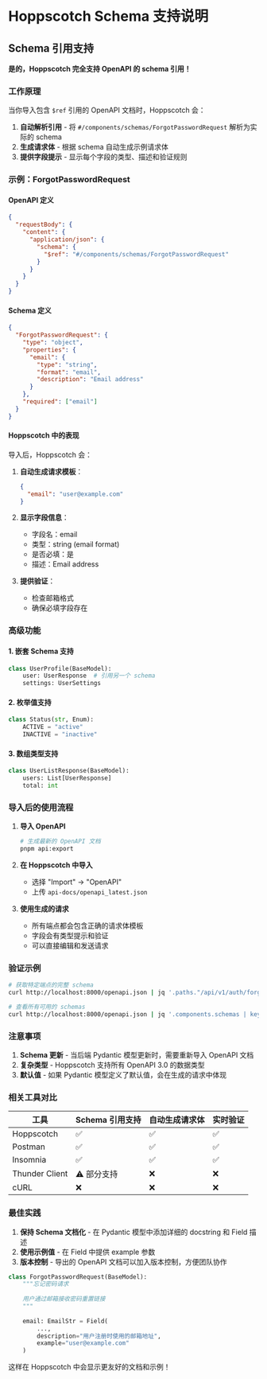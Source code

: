 # Hoppscotch Schema 支持说明

## Schema 引用支持

**是的，Hoppscotch 完全支持 OpenAPI 的 schema 引用！** 

### 工作原理

当你导入包含 `$ref` 引用的 OpenAPI 文档时，Hoppscotch 会：

1. **自动解析引用** - 将 `#/components/schemas/ForgotPasswordRequest` 解析为实际的 schema
2. **生成请求体** - 根据 schema 自动生成示例请求体
3. **提供字段提示** - 显示每个字段的类型、描述和验证规则

### 示例：ForgotPasswordRequest

#### OpenAPI 定义
```json
{
  "requestBody": {
    "content": {
      "application/json": {
        "schema": {
          "$ref": "#/components/schemas/ForgotPasswordRequest"
        }
      }
    }
  }
}
```

#### Schema 定义
```json
{
  "ForgotPasswordRequest": {
    "type": "object",
    "properties": {
      "email": {
        "type": "string",
        "format": "email",
        "description": "Email address"
      }
    },
    "required": ["email"]
  }
}
```

#### Hoppscotch 中的表现

导入后，Hoppscotch 会：

1. **自动生成请求模板**：
   ```json
   {
     "email": "user@example.com"
   }
   ```

2. **显示字段信息**：
   - 字段名：email
   - 类型：string (email format)
   - 是否必填：是
   - 描述：Email address

3. **提供验证**：
   - 检查邮箱格式
   - 确保必填字段存在

### 高级功能

#### 1. 嵌套 Schema 支持
```python
class UserProfile(BaseModel):
    user: UserResponse  # 引用另一个 schema
    settings: UserSettings
```

#### 2. 枚举值支持
```python
class Status(str, Enum):
    ACTIVE = "active"
    INACTIVE = "inactive"
```

#### 3. 数组类型支持
```python
class UserListResponse(BaseModel):
    users: List[UserResponse]
    total: int
```

### 导入后的使用流程

1. **导入 OpenAPI**
   ```bash
   # 生成最新的 OpenAPI 文档
   pnpm api:export
   ```

2. **在 Hoppscotch 中导入**
   - 选择 "Import" → "OpenAPI"
   - 上传 `api-docs/openapi_latest.json`

3. **使用生成的请求**
   - 所有端点都会包含正确的请求体模板
   - 字段会有类型提示和验证
   - 可以直接编辑和发送请求

### 验证示例

```bash
# 获取特定端点的完整 schema
curl http://localhost:8000/openapi.json | jq '.paths."/api/v1/auth/forgot-password"'

# 查看所有可用的 schemas
curl http://localhost:8000/openapi.json | jq '.components.schemas | keys'
```

### 注意事项

1. **Schema 更新** - 当后端 Pydantic 模型更新时，需要重新导入 OpenAPI 文档
2. **复杂类型** - Hoppscotch 支持所有 OpenAPI 3.0 的数据类型
3. **默认值** - 如果 Pydantic 模型定义了默认值，会在生成的请求中体现

### 相关工具对比

| 工具 | Schema 引用支持 | 自动生成请求体 | 实时验证 |
|------|----------------|--------------|----------|
| Hoppscotch | ✅ | ✅ | ✅ |
| Postman | ✅ | ✅ | ✅ |
| Insomnia | ✅ | ✅ | ✅ |
| Thunder Client | ⚠️ 部分支持 | ❌ | ❌ |
| cURL | ❌ | ❌ | ❌ |

### 最佳实践

1. **保持 Schema 文档化** - 在 Pydantic 模型中添加详细的 docstring 和 Field 描述
2. **使用示例值** - 在 Field 中提供 example 参数
3. **版本控制** - 导出的 OpenAPI 文档可以加入版本控制，方便团队协作

```python
class ForgotPasswordRequest(BaseModel):
    """忘记密码请求
    
    用户通过邮箱接收密码重置链接
    """
    
    email: EmailStr = Field(
        ...,
        description="用户注册时使用的邮箱地址",
        example="user@example.com"
    )
```

这样在 Hoppscotch 中会显示更友好的文档和示例！
